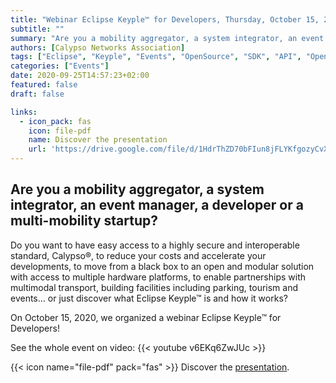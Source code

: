 ```yaml
---
title: "Webinar Eclipse Keyple™ for Developers, Thursday, October 15, 2020 "
subtitle: ""
summary: "Are you a mobility aggregator, a system integrator, an event manager, a developer or a multi-mobility startup?"
authors: [Calypso Networks Association]
tags: ["Eclipse", "Keyple", "Events", "OpenSource", "SDK", "API", "OpenSolutions", "Ticketing", "MaaS", "CNA", "Mobility"]
categories: ["Events"]
date: 2020-09-25T14:57:23+02:00
featured: false
draft: false

links:
  - icon_pack: fas
    icon: file-pdf
    name: Discover the presentation
    url: 'https://drive.google.com/file/d/1HdrThZD70bFIun8jFLYKfgozyCvX9SQg/view'
---
```

## Are you a mobility aggregator, a system integrator, an event manager, a developer or a multi-mobility startup?

Do you want to have easy access to a highly secure and interoperable standard, Calypso®, to reduce your costs and 
accelerate your developments, to move from a black box to an open and modular solution with access to multiple 
hardware platforms, to enable partnerships with multimodal transport, building facilities including parking, 
tourism and events… or just discover what Eclipse Keyple™ is and how it works?

On October 15, 2020, we organized a webinar Eclipse Keyple™ for Developers! 
 
See the whole event on video:
{{< youtube v6EKq6ZwJUc >}}

{{< icon name="file-pdf" pack="fas" >}} Discover the [presentation](https://drive.google.com/file/d/1HdrThZD70bFIun8jFLYKfgozyCvX9SQg/view).
